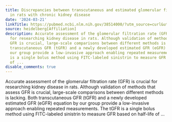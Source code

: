 ```yaml
---
title: Discrepancies between transcutaneous and estimated glomerular filtration rates
  in rats with chronic kidney disease
date: '2024-03-21'
linkTitle: https://pubmed.ncbi.nlm.nih.gov/38514000/?utm_source=curl&utm_medium=rss&utm_campaign=pubmed-2&utm_content=1FakS-2QOkCT8HsMOQP1bCRQ4YzyumYOmxmF0moLsQ3dFB1E9V&fc=20220326224207&ff=20240322180509&v=2.18.0.post9+e462414
source: heidelberg[Affiliation]
description: Accurate assessment of the glomerular filtration rate (GFR) is crucial
  for researching kidney disease in rats. Although validation of methods that assess
  GFR is crucial, large-scale comparisons between different methods is lacking. Both
  transcutaneous GFR (tGFR) and a newly developed estimated GFR (eGFR) equation by
  our group provide a low-invasive approach enabling repeated measurements. The tGFR
  is a single bolus method using FITC-labeled sinistrin to measure GFR based on half-life
  of ...
disable_comments: true
---
```

Accurate assessment of the glomerular filtration rate (GFR) is crucial for researching kidney disease in rats. Although validation of methods that assess GFR is crucial, large-scale comparisons between different methods is lacking. Both transcutaneous GFR (tGFR) and a newly developed estimated GFR (eGFR) equation by our group provide a low-invasive approach enabling repeated measurements. The tGFR is a single bolus method using FITC-labeled sinistrin to measure GFR based on half-life of ...